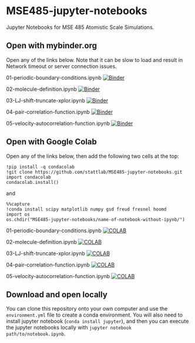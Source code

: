 # MSE485-jupyter-notebooks
Jupyter Notebooks for MSE 485 Atomistic Scale Simulations.

## Open with mybinder.org 

Open any of the links below. Note that it can be slow to load and result in Network timeout or server connection issues. 

01-periodic-boundary-conditions.ipynb [![Binder](https://mybinder.org/badge_logo.svg)](https://mybinder.org/v2/gh/stattlab/MSE485-jupyter-notebooks/HEAD?urlpath=%2Fdoc%2Ftree%2F%2F01-periodic-boundary-conditions%2F01-periodic-boundary-conditions.ipynb)


02-molecule-definition.ipynb  [![Binder](https://mybinder.org/badge_logo.svg)](https://mybinder.org/v2/gh/stattlab/MSE485-jupyter-notebooks/HEAD?urlpath=%2Fdoc%2Ftree%2F%2F02-molecule-definition%2F02-molecule-definition.ipynb)


03-LJ-shift-truncate-xplor.ipynb [![Binder](https://mybinder.org/badge_logo.svg)](https://mybinder.org/v2/gh/stattlab/MSE485-jupyter-notebooks/HEAD?urlpath=%2Fdoc%2Ftree%2F%2F03-LJ-shift-truncate-xplor%2F03-LJ-shift-truncate-xplor.ipynb)


04-pair-correlation-function.ipynb [![Binder](https://mybinder.org/badge_logo.svg)](https://mybinder.org/v2/gh/stattlab/MSE485-jupyter-notebooks/HEAD?urlpath=%2Fdoc%2Ftree%2F%2F04-pair-correlation-function%2F04-pair-correlation-function.ipynb)


05-velocity-autocorrelation-function.ipynb [![Binder](https://mybinder.org/badge_logo.svg)](https://mybinder.org/v2/gh/stattlab/MSE485-jupyter-notebooks/HEAD?urlpath=%2Fdoc%2Ftree%2F%2F05-velocity-autocorrelation-function%2F05-velocity-autocorrelation-function.ipynb)

## Open with Google Colab 

Open any of the links below, then add the following two cells at the top:

```
!pip install -q condacolab
!git clone https://github.com/stattlab/MSE485-jupyter-notebooks.git
import condacolab
condacolab.install()
```
and 
```
%%capture
!conda install scipy matplotlib numpy gsd freud fresnel hoomd
import os
os.chdir("MSE485-jupyter-notebooks/name-of-notebook-without-ipynb/")
```

01-periodic-boundary-conditions.ipynb [![COLAB](https://colab.research.google.com/assets/colab-badge.svg)](https://colab.research.google.com/github/stattlab/MSE485-jupyter-notebooks/blob/main/01-periodic-boundary-conditions/01-periodic-boundary-conditions.ipynb)

02-molecule-definition.ipynb  [![COLAB](https://colab.research.google.com/assets/colab-badge.svg)](https://colab.research.google.com/github/stattlab/MSE485-jupyter-notebooks/blob/main/02-molecule-definition/02-molecule-definition.ipynb)

03-LJ-shift-truncate-xplor.ipynb [![COLAB](https://colab.research.google.com/assets/colab-badge.svg)](https://colab.research.google.com/github/stattlab/MSE485-jupyter-notebooks/blob/main/03-LJ-shift-truncate-xplor/03-LJ-shift-truncate-xplor.ipynb)

04-pair-correlation-function.ipynb [![COLAB](https://colab.research.google.com/assets/colab-badge.svg)](https://colab.research.google.com/github/stattlab/MSE485-jupyter-notebooks/blob/main/04-pair-correlation-function/04-pair-correlation-function.ipynb)

05-velocity-autocorrelation-function.ipynb [![COLAB](https://colab.research.google.com/assets/colab-badge.svg)](https://colab.research.google.com/github/stattlab/MSE485-jupyter-notebooks/blob/main/05-velocity-autocorrelation-function/05-velocity-autocorrelation-function.ipynb)

## Download and open locally 

You can clone this repository onto your own computer and use the `environment.yml` file to create a conda environment. You will also need to install jupyter notebook (`conda install jupyter`), and then you can execute the jupyter notebooks locally with `jupyter notebook path/to/notebook.ipynb`. 
